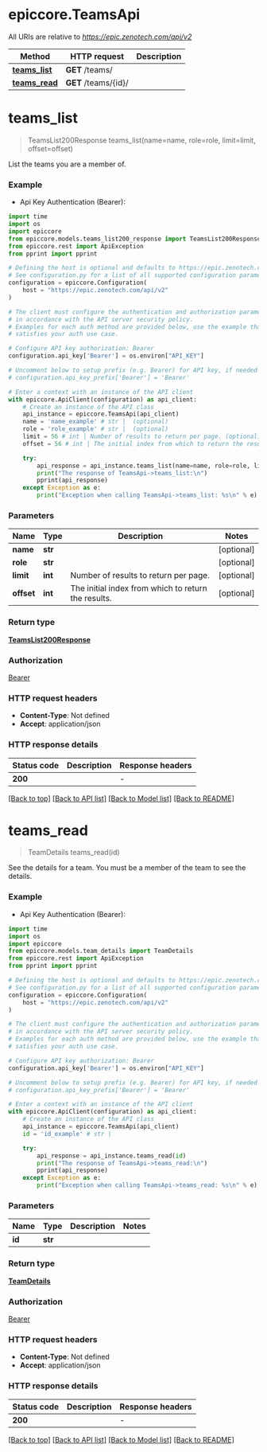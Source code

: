 # epiccore.TeamsApi

All URIs are relative to *https://epic.zenotech.com/api/v2*

Method | HTTP request | Description
------------- | ------------- | -------------
[**teams_list**](TeamsApi.md#teams_list) | **GET** /teams/ | 
[**teams_read**](TeamsApi.md#teams_read) | **GET** /teams/{id}/ | 


# **teams_list**
> TeamsList200Response teams_list(name=name, role=role, limit=limit, offset=offset)



List the teams you are a member of.

### Example

* Api Key Authentication (Bearer):

```python
import time
import os
import epiccore
from epiccore.models.teams_list200_response import TeamsList200Response
from epiccore.rest import ApiException
from pprint import pprint

# Defining the host is optional and defaults to https://epic.zenotech.com/api/v2
# See configuration.py for a list of all supported configuration parameters.
configuration = epiccore.Configuration(
    host = "https://epic.zenotech.com/api/v2"
)

# The client must configure the authentication and authorization parameters
# in accordance with the API server security policy.
# Examples for each auth method are provided below, use the example that
# satisfies your auth use case.

# Configure API key authorization: Bearer
configuration.api_key['Bearer'] = os.environ["API_KEY"]

# Uncomment below to setup prefix (e.g. Bearer) for API key, if needed
# configuration.api_key_prefix['Bearer'] = 'Bearer'

# Enter a context with an instance of the API client
with epiccore.ApiClient(configuration) as api_client:
    # Create an instance of the API class
    api_instance = epiccore.TeamsApi(api_client)
    name = 'name_example' # str |  (optional)
    role = 'role_example' # str |  (optional)
    limit = 56 # int | Number of results to return per page. (optional)
    offset = 56 # int | The initial index from which to return the results. (optional)

    try:
        api_response = api_instance.teams_list(name=name, role=role, limit=limit, offset=offset)
        print("The response of TeamsApi->teams_list:\n")
        pprint(api_response)
    except Exception as e:
        print("Exception when calling TeamsApi->teams_list: %s\n" % e)
```



### Parameters


Name | Type | Description  | Notes
------------- | ------------- | ------------- | -------------
 **name** | **str**|  | [optional] 
 **role** | **str**|  | [optional] 
 **limit** | **int**| Number of results to return per page. | [optional] 
 **offset** | **int**| The initial index from which to return the results. | [optional] 

### Return type

[**TeamsList200Response**](TeamsList200Response.md)

### Authorization

[Bearer](../README.md#Bearer)

### HTTP request headers

 - **Content-Type**: Not defined
 - **Accept**: application/json

### HTTP response details

| Status code | Description | Response headers |
|-------------|-------------|------------------|
**200** |  |  -  |

[[Back to top]](#) [[Back to API list]](../README.md#documentation-for-api-endpoints) [[Back to Model list]](../README.md#documentation-for-models) [[Back to README]](../README.md)

# **teams_read**
> TeamDetails teams_read(id)



See the details for a team. You must be a member of the team to see the details.

### Example

* Api Key Authentication (Bearer):

```python
import time
import os
import epiccore
from epiccore.models.team_details import TeamDetails
from epiccore.rest import ApiException
from pprint import pprint

# Defining the host is optional and defaults to https://epic.zenotech.com/api/v2
# See configuration.py for a list of all supported configuration parameters.
configuration = epiccore.Configuration(
    host = "https://epic.zenotech.com/api/v2"
)

# The client must configure the authentication and authorization parameters
# in accordance with the API server security policy.
# Examples for each auth method are provided below, use the example that
# satisfies your auth use case.

# Configure API key authorization: Bearer
configuration.api_key['Bearer'] = os.environ["API_KEY"]

# Uncomment below to setup prefix (e.g. Bearer) for API key, if needed
# configuration.api_key_prefix['Bearer'] = 'Bearer'

# Enter a context with an instance of the API client
with epiccore.ApiClient(configuration) as api_client:
    # Create an instance of the API class
    api_instance = epiccore.TeamsApi(api_client)
    id = 'id_example' # str | 

    try:
        api_response = api_instance.teams_read(id)
        print("The response of TeamsApi->teams_read:\n")
        pprint(api_response)
    except Exception as e:
        print("Exception when calling TeamsApi->teams_read: %s\n" % e)
```



### Parameters


Name | Type | Description  | Notes
------------- | ------------- | ------------- | -------------
 **id** | **str**|  | 

### Return type

[**TeamDetails**](TeamDetails.md)

### Authorization

[Bearer](../README.md#Bearer)

### HTTP request headers

 - **Content-Type**: Not defined
 - **Accept**: application/json

### HTTP response details

| Status code | Description | Response headers |
|-------------|-------------|------------------|
**200** |  |  -  |

[[Back to top]](#) [[Back to API list]](../README.md#documentation-for-api-endpoints) [[Back to Model list]](../README.md#documentation-for-models) [[Back to README]](../README.md)

